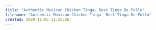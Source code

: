 ```yaml
---
title: "Authentic Mexican Chicken Tinga- Best Tinga De Pollo"
filename: "Authentic-Mexican-Chicken-Tinga--Best-Tinga-De-Pollo"
created: 2020-11-05 11:55:26
---
```

